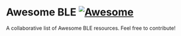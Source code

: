 <!-- 

PLEASE DO NOT UPDATE THIS FILE, UPDATE CONTENTS.JSON INSTEAD. THANK YOU :)

 -->

# Awesome BLE [![Awesome](https://awesome.re/badge.svg)](https://awesome.re)
A collaborative list of Awesome BLE resources. Feel free to contribute!
